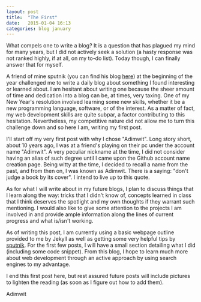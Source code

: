 ```yaml
---
layout: post
title:  "The First"
date:   2015-01-04 16:13
categories: blog january
---
```

What compels one to write a blog? It is a question that has plagued my mind for many years, but I did not actively seek a solution (a hasty response was not ranked highly, if at all, on my to-do list). Today though, I can finally answer that for myself.

A friend of mine sputnik (you can find his blog [here][friend]) at the beginning of the year challenged me to write a daily blog about something I found interesting or learned about. I am hesitant about writing one because the sheer amount of time and dedication into a blog can be, at times, very taxing. One of my New Year's resolution involved learning some new skills, whether it be a new programming language, software, or of the interest. As a matter of fact, my web development skills are quite subpar, a factor contributing to this hesitation. Nevertheless, my competitive nature did not allow me to turn this challenge down and so here I am, writing my first post.

I'll start off my very first post with why I chose "Adimwit". Long story short, about 10 years ago, I was at a friend's playing on their pc under the account name "Adimwit". A very peculiar nickname at the time, I did not consider having an alias of such degree until I came upon the Github account name creation page. Being witty at the time, I decided to recall a name from the past, and from then on, I was known as Adimwit. There is a saying: "don't judge a book by its cover". I intend to live up to this quote.

As for what I will write about in my future blogs, I plan to discuss things that I learn along the way: tricks that I didn't know of, concepts learned in class that I think deserves the spotlight and my own thoughts if they warrant such mentioning. I would also like to give some attention to the projects I am involved in and provide ample information along the lines of current progress and what is/isn't working.

As of writing this post, I am currently using a basic webpage outline provided to me by Jekyll as well as getting some very helpful tips by [sputnik][friend]. For the first few posts, I will have a small section detailing what I did (including some code snippet). From this blog, I hope to learn much more about web development through an active approach by using search engines to my advantage. 

I end this first post here, but rest assured future posts will include pictures to lighten the reading (as soon as I figure out how to add them). 

Adimwit

[friend]:		http://hellosputnik.github.io